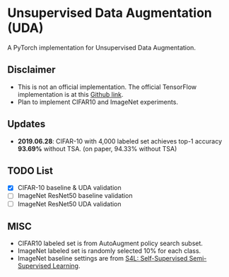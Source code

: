 # Unsupervised Data Augmentation (UDA)
A PyTorch implementation for Unsupervised Data Augmentation.

## Disclaimer

* This is not an official implementation. The official TensorFlow implementation is at this [Github link](https://github.com/google-research/uda).
* Plan to implement CIFAR10 and ImageNet experiments.

## Updates

- **2019.06.28**: CIFAR-10 with 4,000 labeled set achieves top-1 accuracy **93.69%** without TSA. (on paper, 94.33% without TSA)

## TODO List

- [x] CIFAR-10 baseline & UDA validation
- [ ] ImageNet ResNet50 baseline validation
- [ ] ImageNet ResNet50 UDA validation

## MISC

- CIFAR10 labeled set is from AutoAugment policy search subset.
- ImageNet labeled set is randomly selected 10% for each class.
- ImageNet baseline settings are from [S4L: Self-Supervised Semi-Supervised Learning](https://arxiv.org/abs/1905.03670).
